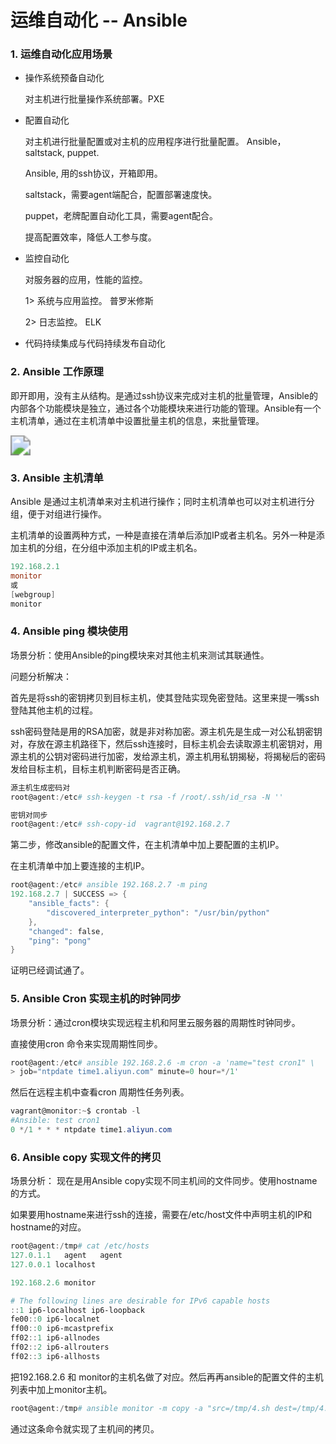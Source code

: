 # 运维自动化 -- Ansible


### 1. 运维自动化应用场景

- 操作系统预备自动化

  对主机进行批量操作系统部署。PXE

- 配置自动化

  对主机进行批量配置或对主机的应用程序进行批量配置。 Ansible， saltstack, puppet.

  Ansible, 用的ssh协议，开箱即用。

  saltstack，需要agent端配合，配置部署速度快。

  puppet，老牌配置自动化工具，需要agent配合。

  提高配置效率，降低人工参与度。

- 监控自动化

  对服务器的应用，性能的监控。

  1> 系统与应用监控。 普罗米修斯

  2> 日志监控。 ELK

- 代码持续集成与代码持续发布自动化

### 2. Ansible 工作原理

即开即用，没有主从结构。是通过ssh协议来完成对主机的批量管理，Ansible的内部各个功能模块是独立，通过各个功能模块来进行功能的管理。Ansible有一个主机清单，通过在主机清单中设置批量主机的信息，来批量管理。

<img src="https://cdn.jsdelivr.net/gh/yeliansong/github-blog-PIC/blog-images/0081Kckwgy1glm4o7ici2j31h40u0x59.jpg" style="zoom:200%;" />



### 3. Ansible 主机清单

Ansible 是通过主机清单来对主机进行操作；同时主机清单也可以对主机进行分组，便于对组进行操作。

主机清单的设置两种方式，一种是直接在清单后添加IP或者主机名。另外一种是添加主机的分组，在分组中添加主机的IP或主机名。

```powershell
192.168.2.1
monitor
或
[webgroup]
monitor
```

### 4. Ansible ping 模块使用

场景分析：使用Ansible的ping模块来对其他主机来测试其联通性。

问题分析解决：

首先是将ssh的密钥拷贝到目标主机，使其登陆实现免密登陆。这里来提一嘴ssh登陆其他主机的过程。

ssh密码登陆是用的RSA加密，就是非对称加密。源主机先是生成一对公私钥密钥对，存放在源主机路径下，然后ssh连接时，目标主机会去读取源主机密钥对，用源主机的公钥对密码进行加密，发给源主机，源主机用私钥揭秘，将揭秘后的密码发给目标主机，目标主机判断密码是否正确。

```powershell
源主机生成密码对
root@agent:/etc# ssh-keygen -t rsa -f /root/.ssh/id_rsa -N ''

密钥对同步
root@agent:/etc# ssh-copy-id  vagrant@192.168.2.7
```

第二步，修改ansible的配置文件，在主机清单中加上要配置的主机IP。

在主机清单中加上要连接的主机IP。

```powershell
root@agent:/etc# ansible 192.168.2.7 -m ping
192.168.2.7 | SUCCESS => {
    "ansible_facts": {
        "discovered_interpreter_python": "/usr/bin/python"
    }, 
    "changed": false, 
    "ping": "pong"
}
```

证明已经调试通了。

### 5. Ansible Cron 实现主机的时钟同步

场景分析：通过cron模块实现远程主机和阿里云服务器的周期性时钟同步。

直接使用cron 命令来实现周期性同步。

```powershell
root@agent:/etc# ansible 192.168.2.6 -m cron -a 'name="test cron1" \
> job="ntpdate time1.aliyun.com" minute=0 hour=*/1'
```

然后在远程主机中查看cron 周期性任务列表。

```powershell
vagrant@monitor:~$ crontab -l
#Ansible: test cron1
0 */1 * * * ntpdate time1.aliyun.com
```

###   6. Ansible copy 实现文件的拷贝

场景分析： 现在是用Ansible copy实现不同主机间的文件同步。使用hostname的方式。

如果要用hostname来进行ssh的连接，需要在/etc/host文件中声明主机的IP和hostname的对应。

```powershell
root@agent:/tmp# cat /etc/hosts
127.0.1.1	agent	agent
127.0.0.1 localhost

192.168.2.6 monitor

# The following lines are desirable for IPv6 capable hosts
::1 ip6-localhost ip6-loopback
fe00::0 ip6-localnet
ff00::0 ip6-mcastprefix
ff02::1 ip6-allnodes
ff02::2 ip6-allrouters
ff02::3 ip6-allhosts
```

把192.168.2.6 和 monitor的主机名做了对应。然后再再ansible的配置文件的主机列表中加上monitor主机。

```powershell
root@agent:/tmp# ansible monitor -m copy -a "src=/tmp/4.sh dest=/tmp/4.sh"
```

通过这条命令就实现了主机间的拷贝。


